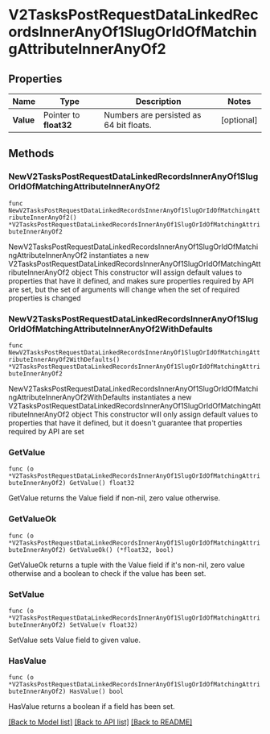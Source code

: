 # V2TasksPostRequestDataLinkedRecordsInnerAnyOf1SlugOrIdOfMatchingAttributeInnerAnyOf2

## Properties

Name | Type | Description | Notes
------------ | ------------- | ------------- | -------------
**Value** | Pointer to **float32** | Numbers are persisted as 64 bit floats. | [optional] 

## Methods

### NewV2TasksPostRequestDataLinkedRecordsInnerAnyOf1SlugOrIdOfMatchingAttributeInnerAnyOf2

`func NewV2TasksPostRequestDataLinkedRecordsInnerAnyOf1SlugOrIdOfMatchingAttributeInnerAnyOf2() *V2TasksPostRequestDataLinkedRecordsInnerAnyOf1SlugOrIdOfMatchingAttributeInnerAnyOf2`

NewV2TasksPostRequestDataLinkedRecordsInnerAnyOf1SlugOrIdOfMatchingAttributeInnerAnyOf2 instantiates a new V2TasksPostRequestDataLinkedRecordsInnerAnyOf1SlugOrIdOfMatchingAttributeInnerAnyOf2 object
This constructor will assign default values to properties that have it defined,
and makes sure properties required by API are set, but the set of arguments
will change when the set of required properties is changed

### NewV2TasksPostRequestDataLinkedRecordsInnerAnyOf1SlugOrIdOfMatchingAttributeInnerAnyOf2WithDefaults

`func NewV2TasksPostRequestDataLinkedRecordsInnerAnyOf1SlugOrIdOfMatchingAttributeInnerAnyOf2WithDefaults() *V2TasksPostRequestDataLinkedRecordsInnerAnyOf1SlugOrIdOfMatchingAttributeInnerAnyOf2`

NewV2TasksPostRequestDataLinkedRecordsInnerAnyOf1SlugOrIdOfMatchingAttributeInnerAnyOf2WithDefaults instantiates a new V2TasksPostRequestDataLinkedRecordsInnerAnyOf1SlugOrIdOfMatchingAttributeInnerAnyOf2 object
This constructor will only assign default values to properties that have it defined,
but it doesn't guarantee that properties required by API are set

### GetValue

`func (o *V2TasksPostRequestDataLinkedRecordsInnerAnyOf1SlugOrIdOfMatchingAttributeInnerAnyOf2) GetValue() float32`

GetValue returns the Value field if non-nil, zero value otherwise.

### GetValueOk

`func (o *V2TasksPostRequestDataLinkedRecordsInnerAnyOf1SlugOrIdOfMatchingAttributeInnerAnyOf2) GetValueOk() (*float32, bool)`

GetValueOk returns a tuple with the Value field if it's non-nil, zero value otherwise
and a boolean to check if the value has been set.

### SetValue

`func (o *V2TasksPostRequestDataLinkedRecordsInnerAnyOf1SlugOrIdOfMatchingAttributeInnerAnyOf2) SetValue(v float32)`

SetValue sets Value field to given value.

### HasValue

`func (o *V2TasksPostRequestDataLinkedRecordsInnerAnyOf1SlugOrIdOfMatchingAttributeInnerAnyOf2) HasValue() bool`

HasValue returns a boolean if a field has been set.


[[Back to Model list]](../README.md#documentation-for-models) [[Back to API list]](../README.md#documentation-for-api-endpoints) [[Back to README]](../README.md)


